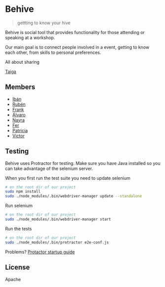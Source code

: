 # Behive

>gettting to know your hive

Behive is social tool that provides functionality for those attending or speaking at a
workshop.

Our main goal is to connect people involved in a event, getting to know each other, from skills to personal
preferences.

All about sharing

[Taiga](https://tree.taiga.io/project/ibandominguez-behive/backlog "Taiga")


## Members

* [Ibán](https://github.com/ibandominguez "Ibán")
* [Rubén](https://github.com/hasdpk "Rubén")
* [Frank](https://github.com/franksosa "Frank")
* [Álvaro](https://github.com/alsanuz "Álvaro")
* [Nayra](https://github.com/nayraq80 "Nayra")
* [Fer](https://github.com/s3rrot "Fer")
* [Patricia](https://github.com/patriciasc "Patricia")
* [Victor](https://github.com/victorjss "Victor")

## Testing

Behive uses Protractor for testing.
Make sure you have Java installed so you can take advantage of the selenium server.

When you first run the test suite you need to update selenium

```bash
# on the root dir of our project
sudo npm install
sudo ./node_modules/.bin/webdriver-manager update --standalone
```

Run selenium

```bash
# on the root dir of our project
sudo ./node_modules/.bin/webdriver-manager start
```

Run the tests

```bash
# on the root dir of our project
sudo ./node_modules/.bin/protractor e2e-conf.js
```

Problems?
[Protactor startup guide](http://www.protractortest.org/ "Protactor startup guide")

## License

Apache
